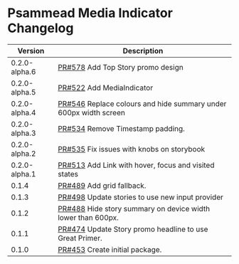 # Psammead Media Indicator Changelog

<!-- prettier-ignore -->
| Version | Description |
| ------- | ----------- |
| 0.2.0-alpha.6 | [PR#578](https://github.com/bbc/psammead/pull/578) Add Top Story promo design |
| 0.2.0-alpha.5 | [PR#522](https://github.com/bbc/psammead/pull/522) Add MediaIndicator |
| 0.2.0-alpha.4 | [PR#546](https://github.com/bbc/psammead/pull/546) Replace colours and hide summary under 600px width screen |
| 0.2.0-alpha.3 | [PR#534](https://github.com/BBC-News/psammead/pull/534) Remove Timestamp padding. |
| 0.2.0-alpha.2 | [PR#535](https://github.com/bbc/psammead/pull/535) Fix issues with knobs on storybook |
| 0.2.0-alpha.1 | [PR#513](https://github.com/bbc/psammead/pull/513) Add Link with hover, focus and visited states |
| 0.1.4   | [PR#489](https://github.com/BBC-News/psammead/pull/489) Add grid fallback. |
| 0.1.3   | [PR#498](https://github.com/bbc/psammead/pull/498) Update stories to use new input provider |
| 0.1.2   | [PR#488](https://github.com/BBC-News/psammead/pull/488) Hide story summary on device width lower than 600px. |
| 0.1.1   | [PR#474](https://github.com/BBC-News/psammead/pull/474) Update Story promo headline to use Great Primer. |
| 0.1.0   | [PR#453](https://github.com/BBC-News/psammead/pull/453) Create initial package. |
